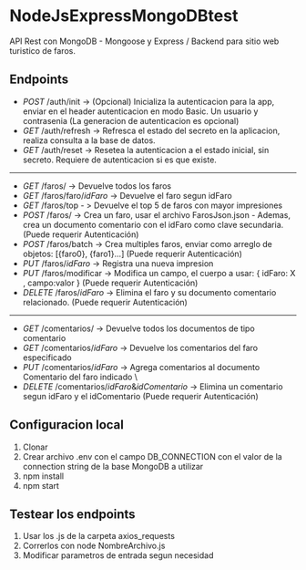 # NodeJsExpressMongoDBtest

API Rest con MongoDB - Mongoose y Express / Backend para sitio web turistico de faros.

## Endpoints
- *POST* /auth/init -> (Opcional) Inicializa la autenticacion para la app, enviar en el header autenticacion en modo Basic. Un usuario y contrasenia (La generacion de autenticacion es opcional)
- *GET* /auth/refresh -> Refresca el estado del secreto en la aplicacion, realiza consulta a la base de datos.
- *GET* /auth/reset -> Resetea la autenticacion a el estado inicial, sin secreto. Requiere de autenticacion si es que existe.
-------------------------------------------------------------------------------------------------------------
- *GET* /faros/ -> Devuelve todos los faros
- *GET* /faros/faro/$idFaro$ -> Devuelve el faro segun idFaro
- *GET* /faros/top - > Devuelve el top 5 de faros con mayor impresiones
- *POST* /faros/ -> Crea un faro, usar el archivo FarosJson.json - Ademas, crea un documento comentario con el idFaro como clave secundaria. (Puede requerir Autenticación)
- *POST* /faros/batch -> Crea multiples faros, enviar como arreglo de objetos: [{faro0}, {faro1}...] (Puede requerir Autenticación)
- *PUT* /faros/$idFaro$ -> Registra una nueva impresion
- *PUT* /faros/modificar -> Modifica un campo, el cuerpo a usar: { idFaro: X , campo:valor } (Puede requerir Autenticación)
- *DELETE* /faros/$idFaro$ -> Elimina el faro y su documento comentario relacionado. (Puede requerir Autenticación)
------------------------------------------------------------------------------------------------------------
- *GET* /comentarios/ -> Devuelve todos los documentos de tipo comentario 
- *GET* /comentarios/$idFaro$ -> Devuelve los comentarios del faro especificado 
- *PUT* /comentarios/$idFaro$ -> Agrega comentarios al documento Comentario del faro indicado \
- *DELETE* /comentarios/$idFaro$&$idComentario$ -> Elimina un comentario segun idFaro y el idComentario (Puede requerir Autenticación)
## Configuracion local
1. Clonar
2. Crear archivo .env con el campo DB_CONNECTION con el valor de la connection string de la base MongoDB a utilizar
3. npm install
4. npm start
## Testear los endpoints
1. Usar los .js de la carpeta axios_requests
2. Correrlos con node NombreArchivo.js
3. Modificar parametros de entrada segun necesidad
